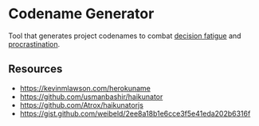 # Codename Generator

Tool that generates project codenames to combat [decision fatigue](https://en.wikipedia.org/wiki/Decision_fatigue) and [procrastination](https://en.wikipedia.org/wiki/Procrastination).

## Resources

- https://kevinmlawson.com/herokuname
- https://github.com/usmanbashir/haikunator
- https://github.com/Atrox/haikunatorjs
- https://gist.github.com/weibeld/2ee8a18b1e6cce3f5e41eda202b6316f
